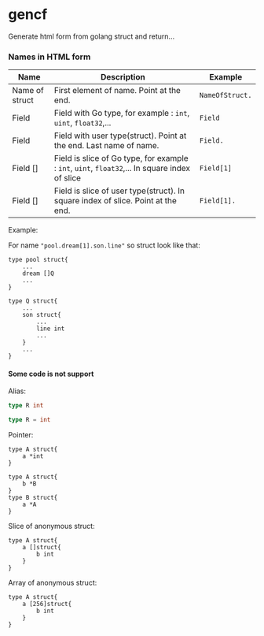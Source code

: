 # gencf
Generate html form from golang struct and return...


### Names in HTML form

Name  | Description | Example
--- | --- | ---
Name of struct | First element of name. Point at the end. | `NameOfStruct.` 
Field | Field with Go type, for example : `int`, `uint`, `float32`,...  | `Field`
Field | Field with user type(struct). Point at the end. Last name of name. | `Field.`
Field [] | Field is slice of Go type, for example : `int`, `uint`, `float32`,... In square index of slice | `Field[1]`
Field [] | Field is slice of user type(struct). In square index of slice. Point at the end. | `Field[1].`

Example:

For name `"pool.dream[1].son.line"` so struct look like that:
```
type pool struct{
	...
	dream []Q
	...
}

type Q struct{
	...
	son struct{
		...
		line int
		...
	}
	...
}
```


#### Some code is not support

Alias:

```go
type R int
```

```go
type R = int
```

Pointer:

```golang
type A struct{
	a *int
}
```

```golang
type A struct{
	b *B
}
type B struct{
	a *A
}
```

Slice of anonymous struct:
```golang
type A struct{
	a []struct{
		b int
	}
}
```

Array of anonymous struct:
```golang
type A struct{
	a [256]struct{
		b int
	}
}
```
